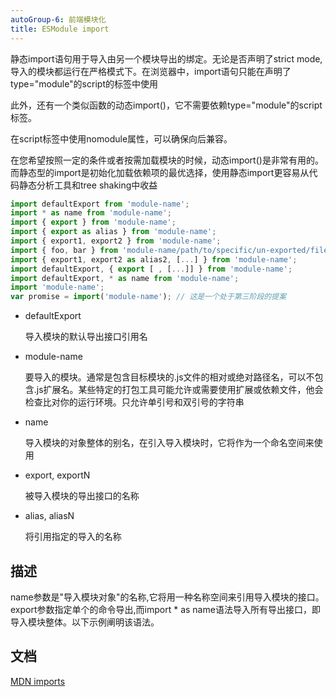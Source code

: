 ```yaml
---
autoGroup-6: 前端模块化
title: ESModule import
---
```

静态import语句用于导入由另一个模块导出的绑定。无论是否声明了strict mode,导入的模块都运行在严格模式下。在浏览器中，import语句只能在声明了type="module"的script的标签中使用

此外，还有一个类似函数的动态import()，它不需要依赖type="module"的script标签。

在script标签中使用nomodule属性，可以确保向后兼容。

在您希望按照一定的条件或者按需加载模块的时候，动态import()是非常有用的。而静态型的import是初始化加载依赖项的最优选择，使用静态import更容易从代码静态分析工具和tree shaking中收益

```js
import defaultExport from 'module-name';
import * as name from 'module-name';
import { export } from 'module-name';
import { export as alias } from 'module-name';
import { export1, export2 } from 'module-name';
import { foo, bar } from 'module-name/path/to/specific/un-exported/file';
import { export1, export2 as alias2, [...] } from 'module-name';
import defaultExport, { export [ , [...]] } from 'module-name';
import defaultExport, * as name from 'module-name';
import 'module-name';
var promise = import('module-name'); // 这是一个处于第三阶段的提案
```

- defaultExport

    导入模块的默认导出接口引用名

- module-name

    要导入的模块。通常是包含目标模块的.js文件的相对或绝对路径名，可以不包含.js扩展名。某些特定的打包工具可能允许或需要使用扩展或依赖文件，他会检查比对你的运行环境。只允许单引号和双引号的字符串

- name

    导入模块的对象整体的别名，在引入导入模块时，它将作为一个命名空间来使用

- export, exportN

    被导入模块的导出接口的名称

- alias, aliasN

    将引用指定的导入的名称

## 描述
name参数是"导入模块对象"的名称,它将用一种名称空间来引用导入模块的接口。export参数指定单个的命令导出,而import * as name语法导入所有导出接口，即导入模块整体。以下示例阐明该语法。


## 文档
[MDN imports](https://developer.mozilla.org/zh-CN/docs/Web/JavaScript/Reference/Statements/import)
